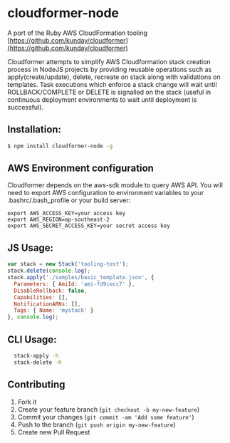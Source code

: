 # cloudformer-node

A port of the Ruby AWS CloudFormation tooling [https://github.com/kunday/cloudformer](https://github.com/kunday/cloudformer)

Cloudformer attempts to simplify AWS Cloudformation stack creation process in NodeJS projects by providing reusable operations such as apply(create/update), delete, recreate on stack along with validations on templates. Task executions which enforce a stack change will wait until ROLLBACK/COMPLETE or DELETE is signalled on the stack (useful in continuous deployment environments to wait until deployment is successful).

## Installation:

```bash
$ npm install cloudformer-node -g
````

## AWS Environment configuration

Cloudformer depends on the aws-sdk module to query AWS API. You will need to export AWS configuration to environment variables to your .bashrc/.bash_profile or your build server:

    export AWS_ACCESS_KEY=your access key
    export AWS_REGION=ap-southeast-2
    export AWS_SECRET_ACCESS_KEY=your secret access key

## JS Usage:

```js
var stack = new Stack('tooling-test');
stack.delete(console.log);
stack.apply('./samples/basic_template.json', {
  Parameters: { AmiId: 'ami-fd9cecc7' },
  DisableRollback: false,
  Capabilities: [],
  NotificationARNs: [],
  Tags: { Name: 'mystack' }
}, console.log);
```

## CLI Usage:
```bash
  stack-apply -h
  stack-delete -h
```

## Contributing

1. Fork it
2. Create your feature branch (`git checkout -b my-new-feature`)
3. Commit your changes (`git commit -am 'Add some feature'`)
4. Push to the branch (`git push origin my-new-feature`)
5. Create new Pull Request
